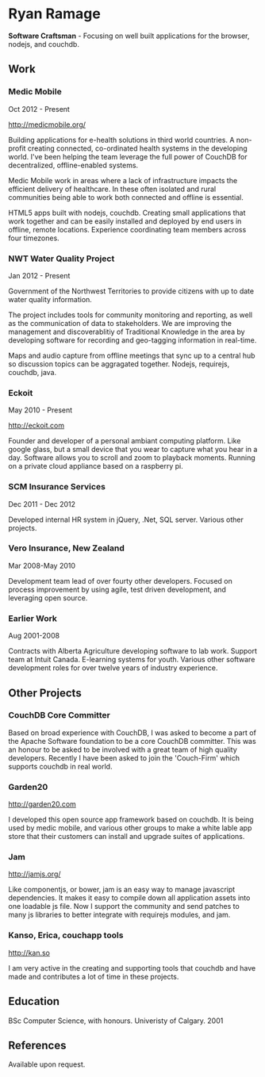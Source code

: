 Ryan Ramage
===========

**Software Craftsman** - Focusing on well built applications for the browser, nodejs, and couchdb.


Work
-----------

### Medic Mobile
Oct 2012 - Present

http://medicmobile.org/

Building applications for e-health solutions in third world countries.
A non-profit creating connected, co-ordinated health systems in the developing world. I've been helping the team leverage the full power of CouchDB for decentralized, offline-enabled systems.

Medic Mobile work in areas where a lack of infrastructure impacts the efficient delivery of healthcare. In these often isolated and rural communities being able to work both connected and offline is essential.

HTML5 apps built with nodejs, couchdb. Creating small applications that work together and can be easily installed and deployed by end users in offline, remote locations. Experience coordinating team members across four timezones.


### NWT Water Quality Project
Jan 2012 - Present

Government of the Northwest Territories to provide citizens with up to date water quality information.

The project includes tools for community monitoring and reporting, as well as the communication of data to stakeholders. We are improving the management and discoverablitiy of Traditional Knowledge in the area by developing software for recording and geo-tagging information in real-time.

Maps and audio capture from offline meetings that sync up to a central hub so discussion topics can be aggragated together. Nodejs, requirejs, couchdb, java.

### Eckoit
May 2010 - Present

http://eckoit.com

Founder and developer of a personal ambiant computing platform. Like google glass, but a small device that you wear to capture what you hear in a day. Software allows you to scroll and zoom to playback moments. Running on a private cloud appliance based on a raspberry pi.

### SCM Insurance Services
Dec 2011 - Dec 2012

Developed internal HR system in jQuery, .Net, SQL server. Various other projects.

### Vero Insurance, New Zealand
Mar 2008-May 2010

Development team lead of over fourty other developers. Focused on process improvement by using agile, test driven development, and leveraging open source.


### Earlier Work
Aug 2001-2008

Contracts with Alberta Agriculture developing software to lab work. Support team at Intuit Canada. E-learning systems for youth. Various other software development roles for over twelve years of industry experience.


Other Projects
---------------

### CouchDB Core Committer
Based on broad experience with CouchDB, I was asked to become a part of the Apache Software foundation to be a core CouchDB committer. This was an honour to be asked to be involved with a great team of high quality developers. Recently I have been asked to join the 'Couch-Firm' which supports couchdb in real world.

### Garden20

http://garden20.com

I developed this open source app framework based on couchdb. It is being used by medic mobile, and various other groups to make a white lable app store that their customers can install and upgrade suites of applications.

### Jam

http://jamjs.org/

Like componentjs, or bower, jam is an easy way to manage javascript dependencies. It makes it easy to compile down all application assets into one loadable js file. Now I support the community and send patches to many js libraries to better integrate with requirejs modules, and jam.

### Kanso, Erica, couchapp tools

http://kan.so

I am very active in the creating and supporting tools that couchdb and have made and contributes a lot of time in these projects.

Education
----------

BSc Computer Science, with honours. Univeristy of Calgary. 2001

References
----------

Available upon request.


















